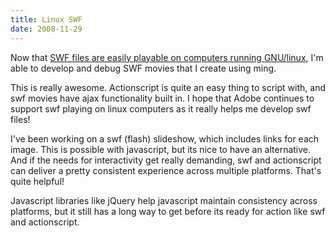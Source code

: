 ```yaml
---
title: Linux SWF
date: 2008-11-29
---
```

Now that <a href="http://www.docunext.com/blog/2008/11/18/big-surprise-adobe-flash-for-linux-x86_64/">SWF files are easily playable on computers running GNU/linux</a>, I'm able to develop and debug SWF movies that I create using ming.

This is really awesome. Actionscript is quite an easy thing to script with, and swf movies have ajax functionality built in. I hope that Adobe continues to support swf playing on linux computers as it really helps me develop swf files!

I've been working on a swf (flash) slideshow, which includes links for each image. This is possible with javascript, but its nice to have an alternative. And if the needs for interactivity get really demanding, swf and actionscript can deliver a pretty consistent experience across multiple platforms. That's quite helpful!

Javascript libraries like jQuery help javascript maintain consistency across platforms, but it still has a long way to get before its ready for action like swf and actionscript.

